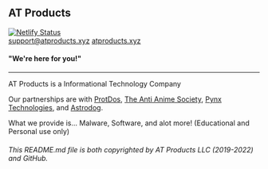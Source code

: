 <h2> AT Products </h2>

[![Netlify Status](https://api.netlify.com/api/v1/badges/faf5f3b5-bf03-457d-9deb-dbfc4d3b55ee/deploy-status)](https://app.netlify.com/sites/atproducts/deploys) <br> <a href="mailto:support@atproducts.xyz">support@atproducts.xyz</a> <a href="https://atproducts.xyz">atproducts.xyz</a>
<h4> "We're here for you!" </h4>
<hr>
<p> AT Products is a Informational Technology Company </p>
<p> Our partnerships are with <a href="https://protdos.com">ProtDos</a>, <a href="https://antianimesociety.tk">The Anti Anime Society</a>, <a href="https://sync-technologies.pynx.repl.co/">Pynx Technologies</a>, and <a href="https://astrodog.xyz">Astrodog</a>.</p>
<p> What we provide is... Malware, Software, and alot more! (Educational and Personal use only) </p>
<h6> This README.md file is both copyrighted by AT Products LLC (2019-2022) and GitHub. </h6>



